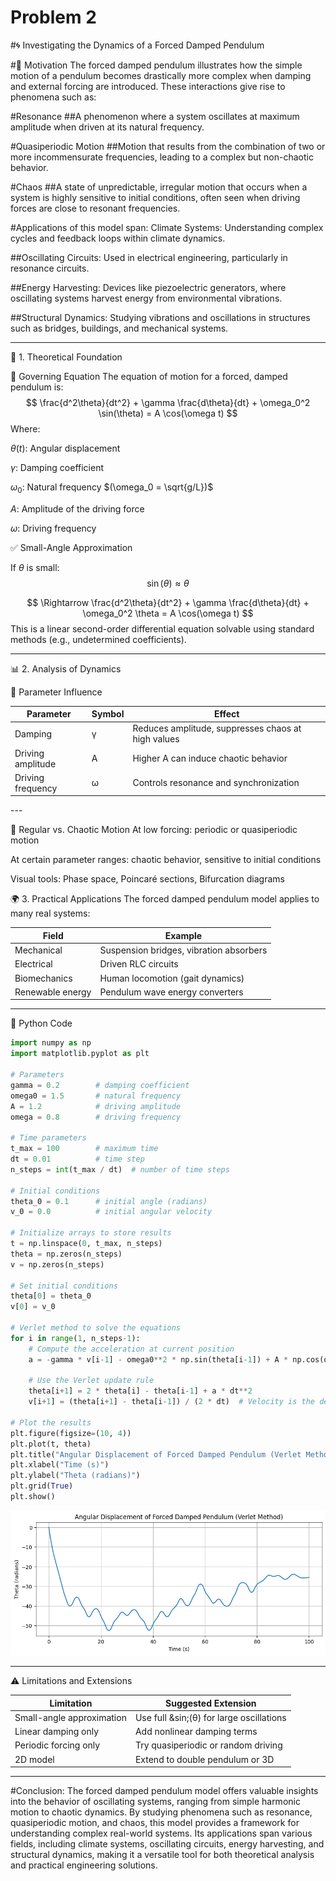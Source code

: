 # Problem 2
#🌀 Investigating the Dynamics of a Forced Damped Pendulum

#📌 Motivation
The forced damped pendulum illustrates how the simple motion of a pendulum becomes drastically more complex when damping and external forcing are introduced. These interactions give rise to phenomena such as:

#Resonance
##A phenomenon where a system oscillates at maximum amplitude when driven at its natural frequency.

#Quasiperiodic Motion
##Motion that results from the combination of two or more incommensurate frequencies, leading to a complex but non-chaotic behavior.

#Chaos
##A state of unpredictable, irregular motion that occurs when a system is highly sensitive to initial conditions, often seen when driving forces are close to resonant frequencies.

#Applications of this model span:
Climate Systems: Understanding complex cycles and feedback loops within climate dynamics.

##Oscillating Circuits: Used in electrical engineering, particularly in resonance circuits.

##Energy Harvesting: Devices like piezoelectric generators, where oscillating systems harvest energy from environmental vibrations.

##Structural Dynamics: Studying vibrations and oscillations in structures such as bridges, buildings, and mechanical systems.

---

🧠 1. Theoretical Foundation

🔧 Governing Equation
The equation of motion for a forced, damped pendulum is:
$$
\frac{d^2\theta}{dt^2} + \gamma \frac{d\theta}{dt} + \omega_0^2 \sin(\theta) = A \cos(\omega t)
$$
Where:

$\theta(t)$: Angular displacement

$\gamma$: Damping coefficient

$\omega_0$: Natural frequency $(\omega_0 = \sqrt{g/L})$

$A$: Amplitude of the driving force

$\omega$: Driving frequency

✅ Small-Angle Approximation

If $\theta$ is small:
$$
\sin(\theta) \approx \theta
$$

$$
\Rightarrow \frac{d^2\theta}{dt^2} + \gamma \frac{d\theta}{dt} + \omega_0^2 \theta = A \cos(\omega t)
$$
This is a linear second-order differential equation solvable using standard methods (e.g., undetermined coefficients).

---

📊 2. Analysis of Dynamics

🔁 Parameter Influence
<table>
  <thead>
    <tr>
      <th>Parameter</th>
      <th>Symbol</th>
      <th>Effect</th>
    </tr>
  </thead>
  <tbody>
    <tr>
      <td>Damping</td>
      <td>&gamma;</td>
      <td>Reduces amplitude, suppresses chaos at high values</td>
    </tr>
    <tr>
      <td>Driving amplitude</td>
      <td>A</td>
      <td>Higher A can induce chaotic behavior</td>
    </tr>
    <tr>
      <td>Driving frequency</td>
      <td>&omega;</td>
      <td>Controls resonance and synchronization</td>
    </tr>
  </tbody>
</table>
---

🔄 Regular vs. Chaotic Motion
At low forcing: periodic or quasiperiodic motion

At certain parameter ranges: chaotic behavior, sensitive to initial conditions

Visual tools: Phase space, Poincaré sections, Bifurcation diagrams

🌍 3. Practical Applications
The forced damped pendulum model applies to many real systems:
<table>
  <thead>
    <tr>
      <th>Field</th>
      <th>Example</th>
    </tr>
  </thead>
  <tbody>
    <tr>
      <td>Mechanical</td>
      <td>Suspension bridges, vibration absorbers</td>
    </tr>
    <tr>
      <td>Electrical</td>
      <td>Driven RLC circuits</td>
    </tr>
    <tr>
      <td>Biomechanics</td>
      <td>Human locomotion (gait dynamics)</td>
    </tr>
    <tr>
      <td>Renewable energy</td>
      <td>Pendulum wave energy converters</td>
    </tr>
  </tbody>
</table>

---


🐍 Python Code

```Python
import numpy as np
import matplotlib.pyplot as plt

# Parameters
gamma = 0.2        # damping coefficient
omega0 = 1.5       # natural frequency
A = 1.2            # driving amplitude
omega = 0.8        # driving frequency

# Time parameters
t_max = 100        # maximum time
dt = 0.01          # time step
n_steps = int(t_max / dt)  # number of time steps

# Initial conditions
theta_0 = 0.1      # initial angle (radians)
v_0 = 0.0          # initial angular velocity

# Initialize arrays to store results
t = np.linspace(0, t_max, n_steps)
theta = np.zeros(n_steps)
v = np.zeros(n_steps)

# Set initial conditions
theta[0] = theta_0
v[0] = v_0

# Verlet method to solve the equations
for i in range(1, n_steps-1):
    # Compute the acceleration at current position
    a = -gamma * v[i-1] - omega0**2 * np.sin(theta[i-1]) + A * np.cos(omega * t[i-1])
    
    # Use the Verlet update rule
    theta[i+1] = 2 * theta[i] - theta[i-1] + a * dt**2
    v[i+1] = (theta[i+1] - theta[i-1]) / (2 * dt)  # Velocity is the derivative of position

# Plot the results
plt.figure(figsize=(10, 4))
plt.plot(t, theta)
plt.title("Angular Displacement of Forced Damped Pendulum (Verlet Method)")
plt.xlabel("Time (s)")
plt.ylabel("Theta (radians)")
plt.grid(True)
plt.show()
```
![alt text](image-2.png) 

---

⚠️ Limitations and Extensions
<table>
  <thead>
    <tr>
      <th>Limitation</th>
      <th>Suggested Extension</th>
    </tr>
  </thead>
  <tbody>
    <tr>
      <td>Small-angle approximation</td>
      <td>Use full &sin;(&theta;) for large oscillations</td>
    </tr>
    <tr>
      <td>Linear damping only</td>
      <td>Add nonlinear damping terms</td>
    </tr>
    <tr>
      <td>Periodic forcing only</td>
      <td>Try quasiperiodic or random driving</td>
    </tr>
    <tr>
      <td>2D model</td>
      <td>Extend to double pendulum or 3D</td>
    </tr>
  </tbody>
</table>

---

#Conclusion:
The forced damped pendulum model offers valuable insights into the behavior of oscillating systems, ranging from simple harmonic motion to chaotic dynamics. By studying phenomena such as resonance, quasiperiodic motion, and chaos, this model provides a framework for understanding complex real-world systems. Its applications span various fields, including climate systems, oscillating circuits, energy harvesting, and structural dynamics, making it a versatile tool for both theoretical analysis and practical engineering solutions.
